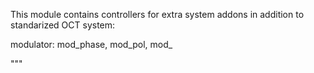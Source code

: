 
This module contains controllers for extra system addons in addition to standarized OCT system:

modulator:
    mod_phase, mod_pol, mod_

"""
